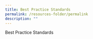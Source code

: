 ```yaml
---
title: Best Practice Standards
permalink: /resources-folder/permalink
description: ""
---
```


Best Practice Standards
